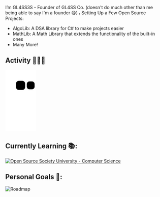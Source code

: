 I’m GL4SS3S - Founder of GL4SS Co. (doesn't do much other than me being able to say I'm a founder 😋)
ہ
Setting Up a Few Open Source Projects:
 - AlgoLib: A DSA library for C# to make projects easier
 - MathLib: A Math Library that extends the functionality of the built-in ones
 - Many More!

## Activity 🧑🏻‍💻

![snake animation](https://github.com/Gl4SS3S/Gl4SS3S/blob/output/github-contribution-grid-snake.svg)

## Currently Learning 📚:
[![Open Source Society University - Computer Science](https://img.shields.io/badge/OSSU-computer--science-blue.svg)](https://github.com/ossu/computer-science)


## Personal Goals 🥅:
![Roadmap](https://res.cloudinary.com/thurling/image/upload/v1679648357/Personal%20Projects/Read%20me/GL4ssco.drawio_enciiz.png)
